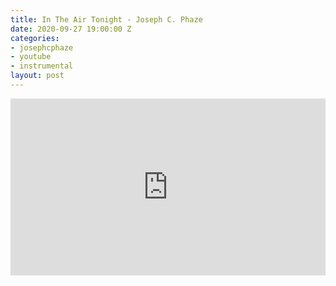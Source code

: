 ```yaml
---
title: In The Air Tonight - Joseph C. Phaze
date: 2020-09-27 19:00:00 Z
categories:
- josephcphaze
- youtube
- instrumental
layout: post
---
```


<style>.embed-container { position: relative; padding-bottom: 56.25%; height: 0; overflow: hidden; max-width: 100%; } .embed-container iframe, .embed-container object, .embed-container embed { position: absolute; top: 0; left: 0; width: 100%; height: 100%; }</style><div class='embed-container'><iframe src='https://www.youtube.com/embed/0spCWiz4Wtw' frameborder='0' allowfullscreen></iframe></div>

